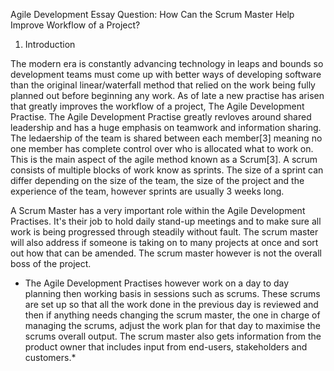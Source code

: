 Agile Development Essay Question: How Can the Scrum Master Help Improve Workflow of a Project?

1) Introduction

The modern era is constantly advancing technology in leaps and bounds so development teams must come up with better ways of developing software than the original linear/waterfall method that relied on the work being fully planned out before beginning any work. As of late a new practise has arisen that greatly improves the workflow of a project, The Agile Development Practise. The Agile Development Practise greatly revloves around shared leadership and has a huge emphasis on teamwork and information sharing. The ledaership of the team is shared between each member[3] meaning no one member has complete control over who is allocated what to work on. This is the main aspect of the agile method known as a Scrum[3]. A scrum consists of multiple blocks of work know as sprints. The size of a sprint can differ depending on the size of the team, the size of the project and the experience of the team, however sprints are usually 3 weeks long.   

A Scrum Master has a very important role within the Agile Development Practises. It's their job to hold daily stand-up meetings and to make sure all work is being progressed through steadily without fault. The scrum master will also address if someone is taking on to many projects at once and sort out how that can be amended. The scrum master however is not the overall boss of the project.

* The Agile Development Practises however work on a day to day planning then working basis in sessions such as scrums. These scrums are set up so that all the work done in the previous day is reviewed and then if anything needs changing the scrum master, the one in charge of managing the scrums, adjust the work plan for that day to maximise the scrums overall output. The scrum master also gets information from the product owner that includes input from end-users, stakeholders and customers.*
